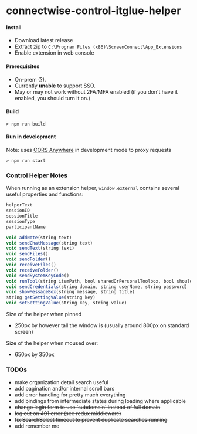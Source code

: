 # connectwise-control-itglue-helper

#### Install

- Download latest release
- Extract zip to `C:\Program Files (x86)\ScreenConnect\App_Extensions`
- Enable extension in web console

#### Prerequisites
- On-prem (?). 
- Currently **unable** to support SSO.  
- May or may not work without 2FA/MFA enabled (if you don't have it enabled, you should turn it on.)

#### Build
```
> npm run build
```

#### Run in development   
Note: uses [CORS Anywhere](https://github.com/k-grube/cors-anywhere) in development mode to proxy requests  

```
> npm run start
```

### Control Helper Notes

When running as an extension helper, `window.external` contains several useful properties and functions:

```javascript
helperText
sessionID
sessionTitle
sessionType
participantName
```
```javascript
void addNote(string text)
void sendChatMessage(string text)
void sendText(string text)
void sendFiles()
void sendFolder()
void receiveFiles()
void receiveFolder()
void sendSystemKeyCode()
void runTool(string itemPath, bool sharedOrPersonalToolbox, bool shouldRunElevated)
void sendCredentials(string domain, string userName, string password)
void showMessageBox(string message, string title)
string getSettingValue(string key)
void setSettingValue(string key, string value)
```

Size of the helper when pinned
 - 250px by however tall the window is (usually around 800px on standard screen)
 
Size of the helper when moused over:
 - 650px by 350px



### TODOs

- make organization detail search useful
- add pagination and/or internal scroll bars
- add error handling for pretty much everything
- add bindings from intermediate states during loading where applicable
- ~~change login form to use 'subdomain' instead of full domain~~
- ~~log out on 401 error (see redux middleware)~~
- ~~fix SearchSelect timeout to prevent duplicate searches running~~
- add remember me
